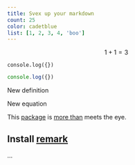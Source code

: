 ```yaml
---
title: Svex up your markdown
count: 25
color: cadetblue
list: [1, 2, 3, 4, 'boo']
---
```


<script>
    import Define from '$lib/mathEnv/Define.svelte'
    import Example from '$lib/mathEnv/Example.svelte'
    import Proof from '$lib/mathEnv/Proof.svelte'
    import Proposition from '$lib/mathEnv/Proposition.svelte'
    import Equation from '$lib/mathEnv/Equation.svelte'

    let i = $state(0)
</script>

$$
    1+1=3
$$

```vanvo
console.log({})
```

```js
console.log({})
```

<Define label="new-def">

New definition

</Define>

<Equation label="new-eq">

New equation

</Equation>

This [package][1] is [more than][2nd-half-idiom] meets the eye.

## Install [remark][8]

…

[1st-half-idiom]: https://meme-link-1
[2nd-half-idiom]: https://meme-link-2
[1]: https://npm.im/some-package
[2]: #install
[3]: #usage
[4]: #api
[5]: #related
[6]: #contributing-and-support
[7]: #contributors
[8]: https://npm.im/remark
